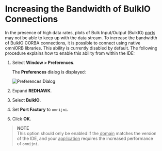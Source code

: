 # Increasing the Bandwidth of BulkIO Connections

In the presence of high data rates, plots of Bulk Input/Output (BulkIO) <abbr title="See Glossary.">ports</abbr> may not be able to keep up with the data stream. To increase the bandwidth of BulkIO CORBA connections, it is possible to connect using native omniORB libraries. This ability is currently disabled by default. The following procedure explains how to enable this ability from within the IDE:

1.  Select **Window  >  Preferences**.

    The **Preferences** dialog is displayed:

    ![Preferences Dialog](images/bulkioprefs.png)

2.  Expand **REDHAWK**.

3.  Select **BulkIO**.

4.  Set **Port Factory** to `omnijni`.

5.  Click **OK**.


> **NOTE**  
> This option should only be enabled if the <abbr title="See Glossary.">domain</abbr> matches the version of the IDE, and your <abbr title="See Glossary.">application</abbr> requires the increased performance of `omnijni`.  
